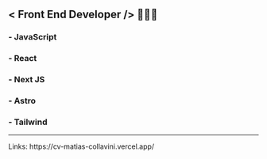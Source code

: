 ## < Front End Developer /> 👨🏻‍💻

### - JavaScript
### - React
### - Next JS
### - Astro
### - Tailwind

<hr/>
Links: https://cv-matias-collavini.vercel.app/
